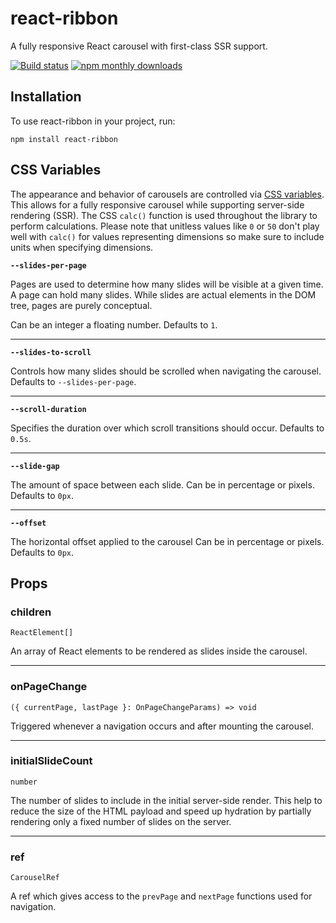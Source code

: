 # react-ribbon

A fully responsive React carousel with first-class SSR support.

[![Build status](https://github.com/etienne-martin/react-ribbon/workflows/Pipeline/badge.svg)](https://github.com/etienne-martin/react-ribbon/actions)
[![npm monthly downloads](https://img.shields.io/npm/dm/react-ribbon.svg)](https://www.npmjs.com/package/react-ribbon)

## Installation

To use react-ribbon in your project, run:

```shell script
npm install react-ribbon
```

## CSS Variables

The appearance and behavior of carousels are controlled via [CSS variables](https://developer.mozilla.org/en-US/docs/Web/CSS/Using_CSS_custom_properties). This allows for a fully responsive carousel while supporting server-side rendering (SSR). The CSS `calc()` function is used throughout the library to perform calculations. Please note that unitless values like `0` or `50` don't play well with `calc()` for values representing dimensions so make sure to include units when specifying dimensions.

**`--slides-per-page`**

Pages are used to determine how many slides will be visible at a given time. A page can hold many slides. While slides are actual elements in the DOM tree, pages are purely conceptual.

Can be an integer a floating number. Defaults to `1`.

---                     

**`--slides-to-scroll`**

Controls how many slides should be scrolled when navigating the carousel. Defaults to `--slides-per-page`.

---

**`--scroll-duration`**

Specifies the duration over which scroll transitions should occur. Defaults to `0.5s`.

---

**`--slide-gap`**

The amount of space between each slide. Can be in percentage or pixels. Defaults to `0px`.

---

**`--offset`**      

The horizontal offset applied to the carousel Can be in percentage or pixels. Defaults to `0px`.


## Props

### children

`ReactElement[]`

An array of React elements to be rendered as slides inside the carousel.

---

### onPageChange

`({ currentPage, lastPage }: OnPageChangeParams) => void`

Triggered whenever a navigation occurs and after mounting the carousel.

---

### initialSlideCount

`number`

The number of slides to include in the initial server-side render. This help to reduce the size of the HTML payload and speed up hydration by partially rendering only a fixed number of slides on the server.

---

### ref

`CarouselRef`

A ref which gives access to the `prevPage` and `nextPage` functions used for navigation.
